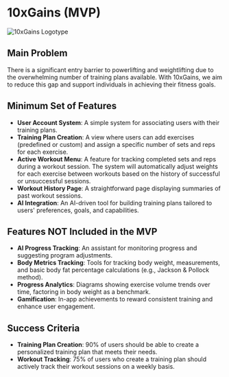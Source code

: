 # 10xGains (MVP)

![10xGains Logotype](https://i.imgur.com/0azmM90.png)

## Main Problem

There is a significant entry barrier to powerlifting and weightlifting due to the overwhelming number of training plans available. With 10xGains, we aim to reduce this gap and support individuals in achieving their fitness goals.

## Minimum Set of Features

- **User Account System**: A simple system for associating users with their training plans.
- **Training Plan Creation**: A view where users can add exercises (predefined or custom) and assign a specific number of sets and reps for each exercise.
- **Active Workout Menu**: A feature for tracking completed sets and reps during a workout session. The system will automatically adjust weights for each exercise between workouts based on the history of successful or unsuccessful sessions.
- **Workout History Page**: A straightforward page displaying summaries of past workout sessions.
- **AI Integration**: An AI-driven tool for building training plans tailored to users' preferences, goals, and capabilities.

## Features NOT Included in the MVP

- **AI Progress Tracking**: An assistant for monitoring progress and suggesting program adjustments.
- **Body Metrics Tracking**: Tools for tracking body weight, measurements, and basic body fat percentage calculations (e.g., Jackson & Pollock method).
- **Progress Analytics**: Diagrams showing exercise volume trends over time, factoring in body weight as a benchmark.
- **Gamification**: In-app achievements to reward consistent training and enhance user engagement.

## Success Criteria

- **Training Plan Creation**: 90% of users should be able to create a personalized training plan that meets their needs.
- **Workout Tracking**: 75% of users who create a training plan should actively track their workout sessions on a weekly basis.
